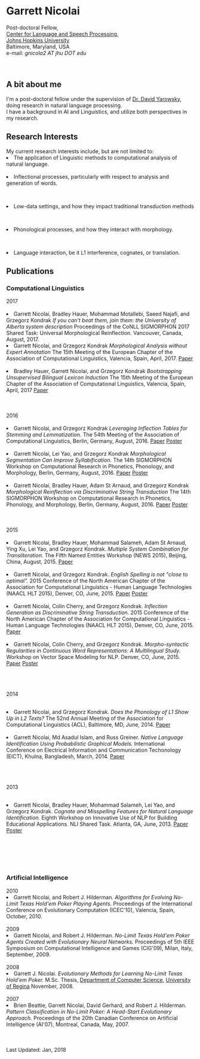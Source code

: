 <h1>Garrett Nicolai</h1>

Post-doctoral Fellow,
<br><A HREF="https://www.clsp.jhu.edu/"> Center for Language and Speech Processing, </A>
<br><A HREF = "https://www.jhu.edu/">Johns Hopkins University</A>
<br>Baltimore, Maryland,
USA
<br>e-mail:  <em>gnicola2 AT jhu DOT edu</em>
<br><br><br>

<h2> A bit about me </h2>
I'm a post-doctoral fellow under the supervision of 
<A HREF = "http://www.cs.jhu.edu/~yarowsky/">Dr. David Yarowsky</A>,
doing research in natural language processing.
<br>I have a background in AI and Linguistics, and utilize both
perspectives in my research.



<h2> Research Interests</h2>
My current research interests include, but are not limited to:
<br><LI> The application of Linguistic methods to computational analysis of natural language. </LI>
<br><LI> Inflectional processes, particularly with respect
to analysis and generation of words.</LI>

<br><LI> Low-data settings, and how they impact traditional transduction methods </LI>

<br><LI> Phonological processes, and how they interact with morphology.</LI>

<br><LI> Language interaction, be it L1 interference, cognates, or translation.</LI>



<h2> Publications</h2>

<h3> Computational Linguistics </h3>
2017
<br>
<br>

<LI>    Garrett Nicolai, Bradley Hauer, Mohammad Motallebi, Saeed Najafi, and Grzegorz Kondrak
        <em>If you can’t beat them, join them: the University of Alberta system description</em>
        Proceedings of the CoNLL SIGMORPHON 2017 Shared Task: Universal Morphological Reinflection.
        Vancouver, Canada, August, 2017.

<LI>    Garrett Nicolai, and Grzegorz Kondrak
        <em>Morphological Analysis without Expert Annotation</em>
        The 15th Meeting of the European Chapter of the Association of Computational Linguistics,
        Valencia, Spain, April, 2017.
	<a href="publications/analysisCR.pdf">Paper</a>
</LI>
<br>
<LI>    Bradley Hauer, Garrett Nicolai, and Grzegorz Kondrak
        <em>Bootstrapping Unsupervised Bilingual Lexicon Induction</em>
        The 15th Meeting of the European Chapter of the Association of Computational Linguistics,
        Valencia, Spain, April, 2017
        <a href="publications/selftrain.pdf">Paper</a>

</LI>
<br>
<br>
<br>
2016
<br>
<br>

<LI>    Garrett Nicolai, and Grzegorz Kondrak
        <em>Leveraging Inflection Tables for Stemming and Lemmatization.</em>
	The 54th Meeting of the Association of Computational Linguistics,
	Berlin, Germany, August, 2016.
	<a href="publications/segmentationCR.pdf">Paper</a>
        <a href="publications/StemmingFinal.pdf">Poster</a>
</LI>
<br>
<LI>    Garrett Nicolai, Lei Yao, and Grzegorz Kondrak
        <em>Morphological Segmentation Can Improve Syllabification.</em>
	The 14th SIGMORPHON Workshop on Computational Research in Phonetics, Phonology, and Morphology,
	Berlin, Germany, August, 2016.
	<a href="publications/syllabification.pdf">Paper</a>
        <a href="publications/SyllabificationFinal.pdf">Poster</a>
</LI>	
<br>
<LI>    Garrett Nicolai, Bradley Hauer, Adam St Arnaud, and Grzegorz Kondrak
        <em>Morphological Reinflection via Discriminative String Transduction</em>
	The 14th SIGMORPHON Workshop on Computational Research in Phonetics, Phonology, and Morphology,
	Berlin, Germany, August, 2016.
	<a href="publications/sigmorphon16.pdf">Paper</a>
        <a href="publications/SigmorphonFinal.pdf">Poster</a>
</LI>	
<br>
<br>
<br>
2015
<br>
<br>

<LI>    Garrett Nicolai, Bradley Hauer, Mohammad Salameh, Adam St Arnaud, Ying Xu, Lei Yao, and
        Grzegorz Kondrak.
        <em>Multiple System Combination for Transliteration.</em>
        The Fifth Named Entities Workshop (NEWS 2015),
        Beijing, China, August, 2015.
	<a href="publications/news.pdf">Paper</a>

</LI>
<br>
       
<LI>    Garrett Nicolai, and Grzegorz Kondrak.
        <em>English Spelling is not "close to optimal".</em>
        2015 Conference of the North American Chapter of the Association for Computational Linguistics
        - Human Language Technologies (NAACL HLT 2015), 
        Denver, CO, June, 2015.
	<a href="publications/Spelling.pdf">Paper</a>
        <a href="publications/SpellingPoster.pdf">Poster</a>
</LI>
<br>
<LI>    Garrett Nicolai, Colin Cherry, and Grzegorz Kondrak.
        <em>Inflection Generation as Discriminative String Transduction.</em>
        2015 Conference of the North American Chapter of the Association for Computational Linguistics
        - Human Language Technologies (NAACL HLT 2015), 
        Denver, CO, June, 2015.
	<a href="publications/inflection.pdf">Paper</a>
</LI>
<br>
<LI>    Garrett Nicolai, Colin Cherry, and Grzegorz Kondrak.
        <em>Morpho-syntactic Regularities in Continuous Word Representations: 
            A Multilingual Study.</em>
        Workshop on Vector Space Modeling for NLP.
        Denver, CO, June, 2015.
	<a href="publications/W2V.pdf">Paper</a>
	<a href="publications/W2VPoster.pdf">Poster</a>
</LI>
<br>
<br>
<br>

2014
<br>
<br>
<LI>    Garrett Nicolai, and Grzegorz Kondrak.
	<em>Does the Phonology of L1 Show Up in L2 Texts?</em>
        The 52nd Annual Meeting of the Association for Computational Linguistics
 (ACL), Baltimore, MD, June, 2014.
	<a href="publications/NLIBigrams.pdf">Paper</a>
</LI>
<br>

<LI>    Garrett Nicolai, Md Asadul Islam, and Russ Greiner.
	<em>Native Language Identification Using Probabilistic Graphical
	Models.</em>
	International Conference on Electrical Information and Communication
	Techonology (EICT), Khulna, Bangladesh, March, 2014.
	<a href="publications/Bayesian.pdf">Paper</a>
</LI>
<br>
<br>
<br>

2013
<br>
<br>
<LI>	Garrett Nicolai, Bradley Hauer, Mohammad Salameh, 
        Lei Yao, and Grzegorz Kondrak.
	<em>Cognate and Misspelling Features for
        Natural Language Identification.</em>
	Eighth Workshop on Innovative Use of
        NLP for Building Educational Applications.
	NLI Shared Task. Atlanta, GA, June, 2013.
        <a href="publications/NLI.pdf">Paper</a>
	<a href="publications/NLIPoster.pdf">Poster</a>

</LI>
<br>
<br>
<br>
<br>
<br>
<h3> Artificial Intelligence </h3>
2010 
<LI>	Garrett Nicolai, and Robert J. Hilderman.
	<em>Algorithms for Evolving No-Limit Texas Hold'em Poker Playing Agents.</em>
	Proceedings of the International Conference on Evolutionary Computation (ICEC'10),
	Valencia, Spain, October, 2010.
</LI>
<br>
2009
<LI>	Garrett Nicolai, and Robert J. Hilderman.
	<em>No-Limit Texas Hold'em Poker Agents Created with Evolutionary Neural Networks.</em>
	Proceedings of 5th IEEE Symposium on Computational Intelligence and Games (CIG'09),
	Milan, Italy, September, 2009.
</LI>
<br>
2008
<LI>    Garrett J. Nicolai.
	<em> Evolutionary Methods for Learning No-Limit Texas Hold'em Poker.</em>
	M.Sc. Thesis, 
	<A HREF = "cs.uregina.ca">Department of Computer Science,</A>
	<A HREF = "uregina.ca">University of Regina</A>
	November, 2008.
</LI>
<br>
2007	
<LI>	Brien Beattie, Garrett Nicolai, David Gerhard, and Robert J. Hilderman.
	<em>Pattern Classification in No-Limit Poker: A Head-Start Evolutionary Approach.</em>
	Proceedings of the 20th Canadian Conference on Artificial Intelligence (AI'07),
	Montreal, Canada, May, 2007.
</LI>

<br>
<br>
<br>
	Last Updated: Jan, 2018     

